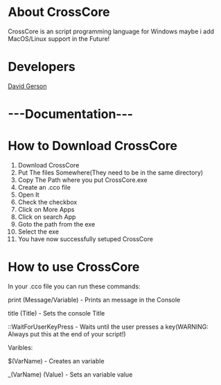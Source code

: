 # About CrossCore
CrossCore is an script programming language for Windows maybe i add MacOS/Linux support in the Future!

# Developers
[David Gerson](https://github.com/pogrammerX)

# ---Documentation---
# How to Download CrossCore

1. Download CrossCore
2. Put The files Somewhere(They need to be in the same directory)
3. Copy The Path where you put CrossCore.exe
4. Create an .cco file
5. Open It
6. Check the checkbox
7. Click on More Apps
8. Click on search App
9. Goto the path from the exe
10. Select the exe
11. You have now successfully setuped CrossCore

# How to use CrossCore

In your .cco file you can run these commands:

print (Message/Variable) - Prints an message in the Console

title (Title) - Sets the console Title
  
::WaitForUserKeyPress - Waits until the user presses a key(WARNING: Always put this at the end of your script!)
  
Varibles:
  
$(VarName) - Creates an variable
  
_(VarName) (Value) - Sets an variable value
